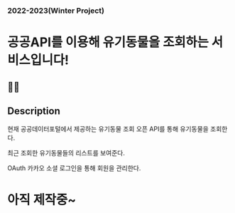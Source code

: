 ### 2022-2023(Winter Project)

# 공공API를 이용해 유기동물을 조회하는 서비스입니다!

## 🐶🐱

## Description

현재 공공데이터포털에서 제공하는 유기동물 조회 오픈 API를 통해 유기동물을 조회한다.

최근 조회한 유기동물들의 리스트를 보여준다.

OAuth 카카오 소셜 로그인을 통해 회원을 관리한다.

# 아직 제작중~
